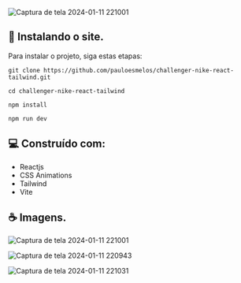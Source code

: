 ![Captura de tela 2024-01-11 221001](https://github.com/pauloesmelos/challenger-nike-react-tailwind/assets/74941958/8834b175-6a80-4b8f-95f6-22d6ee82072a)

## 🚀 Instalando o site.

Para instalar o projeto, siga estas etapas:


```
git clone https://github.com/pauloesmelos/challenger-nike-react-tailwind.git
```
```
cd challenger-nike-react-tailwind
```
```
npm install
```
```
npm run dev
```

## 💻 Construído com:

- Reactjs
- CSS Animations
- Tailwind
- Vite

## ☕ Imagens.

![Captura de tela 2024-01-11 221001](https://github.com/pauloesmelos/challenger-nike-react-tailwind/assets/74941958/8834b175-6a80-4b8f-95f6-22d6ee82072a)

![Captura de tela 2024-01-11 220943](https://github.com/pauloesmelos/challenger-nike-react-tailwind/assets/74941958/b1b59502-0c13-4696-a600-96aad8700122)

![Captura de tela 2024-01-11 221031](https://github.com/pauloesmelos/challenger-nike-react-tailwind/assets/74941958/0d761518-32ef-45a9-b66f-5c7e526fcd83)

